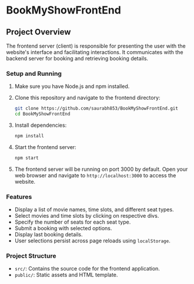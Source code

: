 # BookMyShowFrontEnd

## Project Overview

The frontend server (client) is responsible for presenting the user with the website's interface and facilitating interactions. It communicates with the backend server for booking and retrieving booking details.

### Setup and Running

1. Make sure you have Node.js and npm installed.

2. Clone this repository and navigate to the frontend directory:
   ```bash
   git clone https://github.com/saurabh853/BookMyShowFrontEnd.git
   cd BookMyShowFrontEnd
   ```

3. Install dependencies:
   ```bash
   npm install
   ```

4. Start the frontend server:
   ```bash
   npm start
   ```

5. The frontend server will be running on port 3000 by default. Open your web browser and navigate to `http://localhost:3000` to access the website.

### Features

- Display a list of movie names, time slots, and different seat types.
- Select movies and time slots by clicking on respective divs.
- Specify the number of seats for each seat type.
- Submit a booking with selected options.
- Display last booking details.
- User selections persist across page reloads using `localStorage`.

### Project Structure

- `src/`: Contains the source code for the frontend application.
- `public/`: Static assets and HTML template.